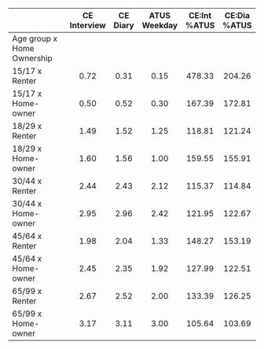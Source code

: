 
|                      | CE<br>Interview |  CE<br>Diary | ATUS<br>Weekday | CE:Int<br>%ATUS | CE:Dia<br>%ATUS |
| -------------------- | :----------: | :----------: | :----------: | :----------: | :----------: |
| Age group x Home Ownership |              |              |              |              |              |
| 15/17 x Renter       |         0.72 |         0.31 |         0.15 |       478.33 |       204.26 |
| 15/17 x Home-owner   |         0.50 |         0.52 |         0.30 |       167.39 |       172.81 |
| 18/29 x Renter       |         1.49 |         1.52 |         1.25 |       118.81 |       121.24 |
| 18/29 x Home-owner   |         1.60 |         1.56 |         1.00 |       159.55 |       155.91 |
| 30/44 x Renter       |         2.44 |         2.43 |         2.12 |       115.37 |       114.84 |
| 30/44 x Home-owner   |         2.95 |         2.96 |         2.42 |       121.95 |       122.67 |
| 45/64 x Renter       |         1.98 |         2.04 |         1.33 |       148.27 |       153.19 |
| 45/64 x Home-owner   |         2.45 |         2.35 |         1.92 |       127.99 |       122.51 |
| 65/99 x Renter       |         2.67 |         2.52 |         2.00 |       133.39 |       126.25 |
| 65/99 x Home-owner   |         3.17 |         3.11 |         3.00 |       105.64 |       103.69 |


